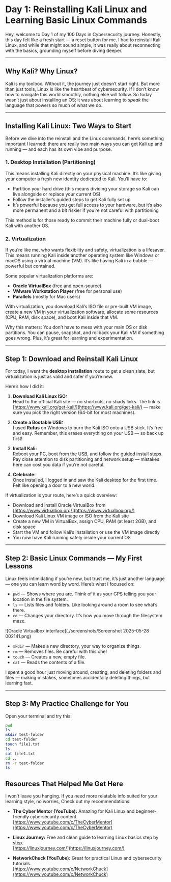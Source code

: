 # Day 1: Reinstalling Kali Linux and Learning Basic Linux Commands

Hey, welcome to Day 1 of my 100 Days in Cybersecurity journey. Honestly, this day felt like a fresh start — a reset button for me. I had to reinstall Kali Linux, and while that might sound simple, it was really about reconnecting with the basics, grounding myself before diving deeper.

---

## Why Kali? Why Linux?

Kali is my toolbox. Without it, the journey just doesn’t start right. But more than just tools, Linux is like the heartbeat of cybersecurity. If I don’t know how to navigate this world smoothly, nothing else will follow. So today wasn’t just about installing an OS; it was about learning to *speak* the language that powers so much of what we do.

---

## Installing Kali Linux: Two Ways to Start

Before we dive into the reinstall and the Linux commands, here’s something important I learned: there are really two main ways you can get Kali up and running — and each has its own vibe and purpose.

### 1. Desktop Installation (Partitioning)

This means installing Kali directly on your physical machine. It’s like giving your computer a fresh new identity dedicated to Kali. You’ll have to:

- Partition your hard drive (this means dividing your storage so Kali can live alongside or replace your current OS)
- Follow the installer’s guided steps to get Kali fully set up  
- It’s powerful because you get full access to your hardware, but it’s also more permanent and a bit riskier if you’re not careful with partitioning

This method is for those ready to commit their machine fully or dual-boot Kali with another OS.

### 2. Virtualization

If you’re like me, who wants flexibility and safety, virtualization is a lifesaver. This means running Kali inside another operating system like Windows or macOS using a virtual machine (VM). It’s like having Kali in a bubble — powerful but contained.

Some popular virtualization platforms are:

- **Oracle VirtualBox** (free and open-source)  
- **VMware Workstation Player** (free for personal use)  
- **Parallels** (mostly for Mac users)  

With virtualization, you download Kali’s ISO file or pre-built VM image, create a new VM in your virtualization software, allocate some resources (CPU, RAM, disk space), and boot Kali inside that VM.

Why this matters: You don’t have to mess with your main OS or disk partitions. You can pause, snapshot, and rollback your Kali VM if something goes wrong. Plus, it’s great for learning and experimentation.

---

## Step 1: Download and Reinstall Kali Linux

For today, I went the **desktop installation** route to get a clean slate, but virtualization is just as valid and safer if you’re new.

Here’s how I did it:

1. **Download Kali Linux ISO:**  
   Head to the official Kali site — no shortcuts, no shady links. The link is [https://www.kali.org/get-kali/](https://www.kali.org/get-kali/) — make sure you pick the right version (64-bit for most machines).

2. **Create a Bootable USB:**  
   I used **Rufus** on Windows to burn the Kali ISO onto a USB stick. It’s free and easy. Remember, this erases everything on your USB — so back up first!

3. **Install Kali:**  
   Reboot your PC, boot from the USB, and follow the guided install steps. Pay close attention to disk partitioning and network setup — mistakes here can cost you data if you’re not careful.

4. **Celebrate:**  
   Once installed, I logged in and saw the Kali desktop for the first time. Felt like opening a door to a new world.

If virtualization is your route, here’s a quick overview:

- Download and install Oracle VirtualBox from [https://www.virtualbox.org/](https://www.virtualbox.org/)
- Download Kali Linux VM image or ISO from the Kali site
- Create a new VM in VirtualBox, assign CPU, RAM (at least 2GB), and disk space
- Start the VM and follow Kali’s installation or use the VM image directly
- You now have Kali running safely inside your current OS

---

## Step 2: Basic Linux Commands — My First Lessons

Linux feels intimidating if you’re new, but trust me, it’s just another language — one you can learn word by word. Here’s what I focused on:

- `pwd` — Shows where you are. Think of it as your GPS telling you your location in the file system.  
- `ls` — Lists files and folders. Like looking around a room to see what’s there.  
- `cd` — Changes your directory. It’s how you move through the filesystem maze.

![Oracle Virtualbox interface](./screenshots/Screenshot 2025-05-28 002141.png)

- `mkdir` — Makes a new directory, your way to organize things.  
- `rm` — Removes files. Be careful with this one!  
- `touch` — Creates a new, empty file.  
- `cat` — Reads the contents of a file.

I spent a good hour just moving around, creating, and deleting folders and files — making mistakes, sometimes accidentally deleting things, but learning fast.

---

## Step 3: My Practice Challenge for You

Open your terminal and try this:

```bash
pwd
ls
mkdir test-folder
cd test-folder
touch file1.txt
ls
cat file1.txt
cd ..
rm -r test-folder
ls
````

## Resources That Helped Me Get Here

I won’t leave you hanging. If you need more relatable info suited for your learning style, no worries, Check out my recommendations:

- **The Cyber Mentor (YouTube):** Amazing for Kali Linux and beginner-friendly cybersecurity content.  
  [https://www.youtube.com/c/TheCyberMentor](https://www.youtube.com/c/TheCyberMentor)

- **Linux Journey:** Free and clean guide to learning Linux basics step by step.  
  [https://linuxjourney.com/](https://linuxjourney.com/)

- **NetworkChuck (YouTube):** Great for practical Linux and cybersecurity tutorials.  
  [https://www.youtube.com/c/NetworkChuck](https://www.youtube.com/c/NetworkChuck)
